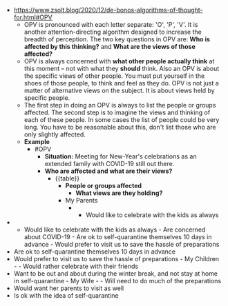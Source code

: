 - https://www.zsolt.blog/2020/12/de-bonos-algorithms-of-thought-for.html#OPV
    - OPV is pronounced with each letter separate: 'O', 'P', 'V'. It is another attention-directing algorithm designed to increase the breadth of perception. The two key questions in OPV are: __Who is affected by this thinking?__ and __What are the views of those affected?__
    - OPV is always concerned with **what other people actually think** at this moment – not with what they __should__ think. Also an OPV is about the specific views of other people. You must put yourself in the shoes of those people, to think and feel as they do. OPV is not just a matter of alternative views on the subject. It is about views held by specific people.
    - The first step in doing an OPV is always to list the people or groups affected. The second step is to imagine the views and thinking of each of these people. In some cases the list of people could be very long. You have to be reasonable about this, don't list those who are only slightly affected.
    - **Example**
        - #OPV
            - **Situation:** Meeting for New-Year's celebrations as an extended family with COVID-19 still out there. 
            - **Who are affected and what are their views?**
                - {{table}}
                    - **People or groups affected**
                        - **What views are they holding?**
                    - My Parents 
                        - - Would like to celebrate with the kids as always
- - Would like to celebrate with the kids as always - Are concerned about COVID-19 - Are ok to self-quarantine themselves 10 days in advance - Would prefer to visit us to save the hassle of preparations 
- Are ok to self-quarantine themselves 10 days in advance
- Would prefer to visit us to save the hassle of preparations
                    - My Children
                        - - Would rather celebrate with their friends
- Want to be out and about during the winter break, and not stay at home in self-quarantine
                    - My Wife 
                        - - Will need to do much of the preparations
- Would want her parents to visit as well
- Is ok with the idea of self-quarantine
